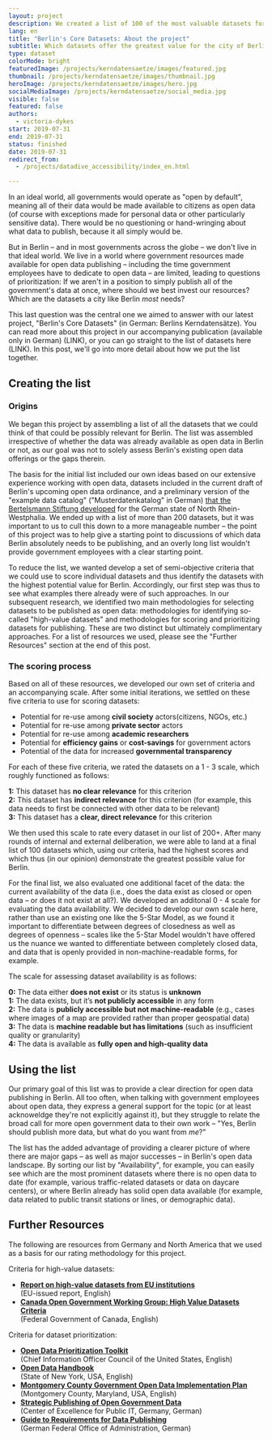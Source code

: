 ```yaml
---
layout: project
description: We created a list of 100 of the most valuable datasets for the city of Berlin
lang: en
title: "Berlin's Core Datasets: About the project"
subtitle: Which datasets offer the greatest value for the city of Berlin when published as open data? 
type: dataset
colorMode: bright
featuredImage: /projects/kerndatensaetze/images/featured.jpg
thumbnail: /projects/kerndatensaetze/images/thumbnail.jpg
heroImage: /projects/kerndatensaetze/images/hero.jpg
socialMediaImage: /projects/kerndatensaetze/social_media.jpg
visible: false
featured: false
authors:
  - victoria-dykes
start: 2019-07-31
end: 2019-07-31
status: finished
date: 2019-07-31  
redirect_from:
  - /projects/datadive_accessibility/index_en.html

---
```


In an ideal world, all governments would operate as "open by default", meaning all of their data would be made available to citizens as open data (of course with exceptions made for personal data or other particularly sensitive data). There would be no questioning or hand-wringing about what data to publish, because it all simply would be. 

But in Berlin – and in most governments across the globe – we don't live in that ideal world. We live in a world where government resources made available for open data publishing – including the time government employees have to dedicate to open data – are limited, leading to questions of prioritization: If we aren't in a position to simply publish all of the government's data at once, where should we best invest our resources? Which are the datasets a city like Berlin _most_ needs?

This last question was the central one we aimed to answer with our latest project, "Berlin's Core Datasets" (in German: Berlins Kerndatensätze). You can read more about this project in our accompanying publication (available only in German) (LINK), or you can go straight to the list of datasets here (LINK). In this post, we'll go into more detail about how we put the list together. 

Creating the list
--------------------------------------

### Origins

We began this project by assembling a list of all the datasets that we could think of that could be possibly relevant for Berlin. The list was assembled irrespective of whether the data was already available as open data in Berlin or not, as our goal was not to solely assess Berlin's existing open data offerings or the gaps therein.

The basis for the initial list included our own ideas based on our extensive experience working with open data, datasets included in the current draft of Berlin's upcoming open data ordinance, and a preliminary version of the "example data catalog" ("Musterdatenkatalog" in German) [that the Bertelsmann Stiftung developed](https://www.bertelsmann-stiftung.de/de/unsere-projekte/smart-country/projektnachrichten/musterdatenkatalog-welche-offenen-daten-stellen-kommunen-zur-verfuegung/) for the German state of North Rhein-Westphalia. We ended up with a list of more than 200 datasets, but it was important to us to cull this down to a more manageable number – the point of this project was to help give a starting point to discussions of which data Berlin absolutely needs to be publishing, and an overly long list wouldn't provide government employees with a clear starting point.

To reduce the list, we wanted develop a set of semi-objective criteria that we could use to score individual datasets and thus identify the datasets with the highest potential value for Berlin. Accordingly, our first step was thus to see what examples there already were of such approaches. In our subsequent research, we identified two main methodologies for selecting datasets to be published as open data: methodologies for identifying so-called "high-value datasets" and methodologies for scoring and prioritizing datasets for publishing. These are two distinct but ultimately complimentary approaches. For a list of resources we used, please see the "Further Resources" section at the end of this post. 

### The scoring process

Based on all of these resources, we developed our own set of criteria and an accompanying scale. After some initial iterations, we settled on these five criteria to use for scoring datasets: 

* Potential for re-use among **civil society** actors(citizens, NGOs, etc.)
* Potential for re-use among **private sector** actors
* Potential for re-use among **academic researchers** 
* Potential for **efficiency gains** or **cost-savings** for government actors
* Potential of the data for increased **governmental transparency**

For each of these five criteria, we rated the datasets on a 1 - 3 scale, which roughly functioned as follows:

**1:** This dataset has **no clear relevance** for this criterion <br>
**2:** This dataset has **indirect relevance** for this criterion (for example, this data needs to first be connected with other data to be relevant) <br>
**3:** This dataset has a **clear, direct relevance** for this criterion

We then used this scale to rate every dataset in our list of 200+. After many rounds of internal and external deliberation, we were able to land at a final list of 100 datasets which, using our criteria, had the highest scores and which thus (in our opinion) demonstrate the greatest possible value for Berlin. 

For the final list, we also evaluated one additional facet of the data: the current availability of the data (i.e., does the data exist as closed or open data – or does it not exist at all?). We developed an additonal 0 - 4 scale for evaluating the data availability. We decided to develop our own scale here, rather than use an existing one like the 5-Star Model, as we found it important to differentiate between degrees of closedness as well as degrees of openness – scales like the 5-Star Model wouldn't have offered us the nuance we wanted to differentiate between completely closed data, and data that is openly provided in non-machine-readable forms, for example. 

The scale for assessing dataset availability is as follows:

**0:** The data either **does not exist** or its status is **unknown** <br>
**1:** The data exists, but it’s **not publicly accessible** in any form<br>
**2:** The data is **publicly accessible but not machine-readable** (e.g., cases where images of a map are provided rather than proper geospatial data)<br>
**3:** The data is **machine readable but has limitations** (such as insufficient quality or granularity)<br>
**4:** The data is available as  **fully open and high-quality data**

Using the list
--------------------------------------

Our primary goal of this list was to provide a clear direction for open data publishing in Berlin. All too often, when talking with government employees about open data, they express a general support for the topic (or at least acknoweldge they're not explicitly against it), but they struggle to relate the broad call for more open government data to their own work – "Yes, Berlin should publish more data, but what do you want from *me*?"

The list has the added advantage of providing a clearer picture of where there are major gaps – as well as major successes – in Berlin's open data landscape. By sorting our list by "Availability", for example, you can easily see which are the most prominent datasets where there is no open data to date (for example, various traffic-related datasets or data on daycare centers), or where Berlin already has solid open data available (for example, data related to public transit stations or lines, or demographic data).

Further Resources
-----------------

The following are resources from Germany and North America that we used as a basis for our rating methodology for this project. 

Criteria for high-value datasets:

* **[Report on high-value datasets from EU institutions](https://joinup.ec.europa.eu/sites/default/files/document/2014-06/ISA%20Programme%20-%202014%20-%20Report%20on%20high-value%20datasets%20from%20EU%20institutions.pdf)** <br> (EU-issued report, English)
* **[Canada Open Government Working Group: High Value Datasets Criteria](https://joinup.ec.europa.eu/sites/default/files/document/2014-06/ISA%20Programme%20-%202014%20-%20Report%20on%20high-value%20datasets%20from%20EU%20institutions.pdf)** <br> (Federal Government of Canada, English)

Criteria for dataset prioritization:

* **[Open Data Prioritization Toolkit](https://s3.amazonaws.com/sitesusa/wp-content/uploads/sites/1151/filebase/cio_document_library/Open%20Data%20Prioritization%20Toolkit%20Summary.html#toolkit)** <br> (Chief Information Officer Council of the United States, English)
* **[Open Data Handbook](http://ny.github.io/open-data-handbook/guidelines.html)** <br> (State of New York, USA, English)
* **[Montgomery County Government Open Data Implementation Plan](https://montgomerycountymd.gov/open/Resources/Files/OpenDataImplementationPlan_FY14.pdf)** <br> (Montgomery County, Maryland, USA, English)
* **[Strategic Publishing of Open Government Data](https://www.oeffentliche-it.de/documents/10181/14412/Strategische+Bereitstellung+offener+Verwaltungsdaten)** <br> (Center of Excellence for Public IT, Germany, German)
* **[Guide to Requirements for Data Publishing](https://www.bva.bund.de/SharedDocs/Downloads/DE/Behoerden/Beratung/Methoden/open_data_anforderungen_daten.pdf?__blob=publicationFile&v=1)** <br> (German Federal Office of Administration, German)
  
  
